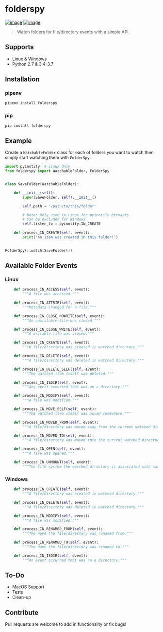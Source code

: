 # folderspy

[![image](https://img.shields.io/pypi/v/folderspy.svg)](https://pypi.org/project/folderspy/)
[![image](https://img.shields.io/pypi/pyversions/folderspy.svg)](https://pypi.org/project/folderspy/)

> Watch folders for file/directory events with a simple API.

## Supports
* Linux & Windows
* Python 2.7 & 3.4-3.7

## Installation

### pipenv
```sh
pipenv install folderspy
```

### pip
```sh
pip install folderspy
```

## Example

Create a ```WatchableFolder``` class for each of folders you want to watch then simply start watching them with ```FolderSpy```:
```python
import pyinotify  # Linux Only
from folderspy import WatchableFolder, FolderSpy


class SaveFolder(WatchableFolder):

    def __init__(self):
        super(SaveFolder, self).__init__()

        self.path = '/path/to/this/folder'

        # Note: Only used in Linux for pyinotify bitmasks
        # Can be excluded for Windows
        self.listen_to = pyinotify.IN_CREATE

    def process_IN_CREATE(self, event):
        print('An item was created in this folder!')
    

FolderSpy().watch(SaveFolder())
```

## Available Folder Events
### Linux

```python
    def process_IN_ACCESS(self, event):
        """A file was accessed."""

    def process_IN_ATTRIB(self, event):
        """Metadata changed for a file."""

    def process_IN_CLOSE_NOWRITE(self, event):
        """An unwritable file was closed."""

    def process_IN_CLOSE_WRITE(self, event):
        """A writable file was closed."""

    def process_IN_CREATE(self, event):
        """A file/directory was created in watched directory."""

    def process_IN_DELETE(self, event):
        """A file/directory was deleted in watched directory."""

    def process_IN_DELETE_SELF(self, event):
        """The watched item itself was deleted."""

    def process_IN_ISDIR(self, event):
        """Any event occurred that was on a directory."""

    def process_IN_MODIFY(self, event):
        """A file was modified."""

    def process_IN_MOVE_SELF(self, event):
        """The watched item itself was moved somewhere."""

    def process_IN_MOVED_FROM(self, event):
        """A file/directory was moved away from the current watched directory."""

    def process_IN_MOVED_TO(self, event):
        """A file/directory was moved into the current watched directory."""

    def process_IN_OPEN(self, event):
        """A file was opened."""

    def process_IN_UNMOUNT(self, event):
        """The file system the watched directory is associated with was unmounted."""
```

### Windows
```python
    def process_IN_CREATE(self, event):
        """A file/directory was created in watched directory."""

    def process_IN_DELETE(self, event):
        """A file/directory was deleted in watched directory."""

    def process_IN_MODIFY(self, event):
        """A file was modified."""

    def process_IN_RENAMED_FROM(self, event):
        """The name the file/directory was renamed from."""

    def process_IN_RENAMED_TO(self, event):
        """The name the file/directory was renamed to."""

    def process_IN_ISDIR(self, event):
        """An event occurred that was on a directory."""
```

## To-Do
* MacOS Support
* Tests
* Clean-up

## Contribute
Pull requests are welcome to add in functionality or fix bugs!
